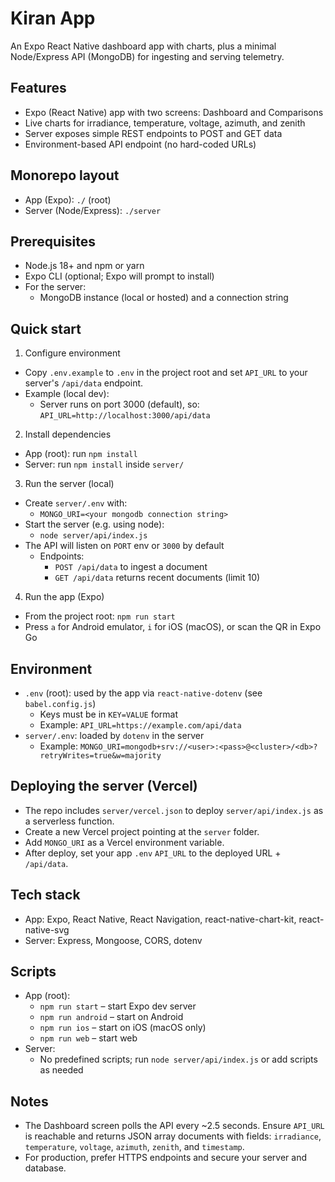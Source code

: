 # Kiran App

An Expo React Native dashboard app with charts, plus a minimal Node/Express API (MongoDB) for ingesting and serving telemetry.

## Features
- Expo (React Native) app with two screens: Dashboard and Comparisons
- Live charts for irradiance, temperature, voltage, azimuth, and zenith
- Server exposes simple REST endpoints to POST and GET data
- Environment-based API endpoint (no hard-coded URLs)

## Monorepo layout
- App (Expo): `./` (root)
- Server (Node/Express): `./server`

## Prerequisites
- Node.js 18+ and npm or yarn
- Expo CLI (optional; Expo will prompt to install)
- For the server:
  - MongoDB instance (local or hosted) and a connection string

## Quick start

1) Configure environment
- Copy `.env.example` to `.env` in the project root and set `API_URL` to your server's `/api/data` endpoint.
- Example (local dev):
  - Server runs on port 3000 (default), so: `API_URL=http://localhost:3000/api/data`

2) Install dependencies
- App (root): run `npm install`
- Server: run `npm install` inside `server/`

3) Run the server (local)
- Create `server/.env` with:
  - `MONGO_URI=<your mongodb connection string>`
- Start the server (e.g. using node):
  - `node server/api/index.js`
- The API will listen on `PORT` env or `3000` by default
  - Endpoints:
    - `POST /api/data` to ingest a document
    - `GET /api/data` returns recent documents (limit 10)

4) Run the app (Expo)
- From the project root: `npm run start`
- Press `a` for Android emulator, `i` for iOS (macOS), or scan the QR in Expo Go

## Environment
- `.env` (root): used by the app via `react-native-dotenv` (see `babel.config.js`)
  - Keys must be in `KEY=VALUE` format
  - Example: `API_URL=https://example.com/api/data`
- `server/.env`: loaded by `dotenv` in the server
  - Example: `MONGO_URI=mongodb+srv://<user>:<pass>@<cluster>/<db>?retryWrites=true&w=majority`

## Deploying the server (Vercel)
- The repo includes `server/vercel.json` to deploy `server/api/index.js` as a serverless function.
- Create a new Vercel project pointing at the `server` folder.
- Add `MONGO_URI` as a Vercel environment variable.
- After deploy, set your app `.env` `API_URL` to the deployed URL + `/api/data`.

## Tech stack
- App: Expo, React Native, React Navigation, react-native-chart-kit, react-native-svg
- Server: Express, Mongoose, CORS, dotenv

## Scripts
- App (root):
  - `npm run start` – start Expo dev server
  - `npm run android` – start on Android
  - `npm run ios` – start on iOS (macOS only)
  - `npm run web` – start web
- Server:
  - No predefined scripts; run `node server/api/index.js` or add scripts as needed

## Notes
- The Dashboard screen polls the API every ~2.5 seconds. Ensure `API_URL` is reachable and returns JSON array documents with fields: `irradiance`, `temperature`, `voltage`, `azimuth`, `zenith`, and `timestamp`.
- For production, prefer HTTPS endpoints and secure your server and database.
